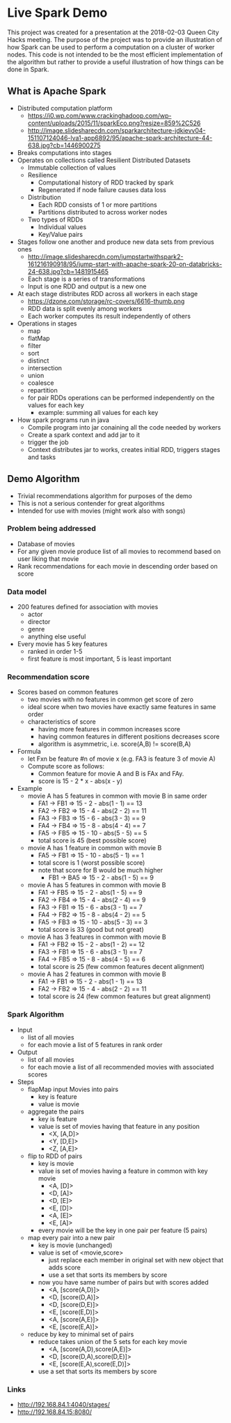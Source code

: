 # Live Spark Demo

This project was created for a presentation at the 2018-02-03 Queen City Hacks meeting.  The purpose of the project was to provide an illustration of how Spark can be used to perform a computation on a cluster of worker nodes.  This code is not intended to be the most efficient implementation of the algorithm but rather to provide a useful illustration of how things can be done in Spark.

## What is Apache Spark

- Distributed computation platform
    - https://i0.wp.com/www.crackinghadoop.com/wp-content/uploads/2015/11/sparkEco.png?resize=859%2C526
    - http://image.slidesharecdn.com/sparkarchitecture-jdkievv04-151107124046-lva1-app6892/95/apache-spark-architecture-44-638.jpg?cb=1446900275
- Breaks computations into stages
- Operates on collections called Resilient Distributed Datasets
    - Immutable collection of values
    - Resilience
        - Computational history of RDD tracked by spark
        - Regenerated if node failure causes data loss
    - Distribution
        - Each RDD consists of 1 or more partitions
        - Partitions distributed to across worker nodes
    - Two types of RDDs
        - Individual values
        - Key/Value pairs
- Stages follow one another and produce new data sets from previous ones
    - http://image.slidesharecdn.com/jumpstartwithspark2-161216190918/95/jump-start-with-apache-spark-20-on-databricks-24-638.jpg?cb=1481915465
    - Each stage is a series of transformations
    - Input is one RDD and output is a new one
- At each stage distributes RDD across all workers in each stage
    - https://dzone.com/storage/rc-covers/6616-thumb.png
    - RDD data is split evenly among workers
    - Each worker computes its result independently of others
- Operations in stages
    - map
    - flatMap
    - filter
    - sort
    - distinct
    - intersection
    - union
    - coalesce
    - repartition
    - for pair RDDs operations can be performed independently on the values for each key
        - example: summing all values for each key
- How spark programs run in java
    - Compile program into jar conaining all the code needed by workers
    - Create a spark context and add jar to it
    - trigger the job
    - Context distributes jar to works, creates initial RDD, triggers stages and tasks

## Demo Algorithm

- Trivial recommendations algorithm for purposes of the demo
- This is not a serious contender for great algorithms
- Intended for use with movies (might work also with songs)

### Problem being addressed

- Database of movies
- For any given movie produce list of all movies to recommend based on user liking that movie
- Rank recommendations for each movie in descending order based on score

### Data model

- 200 features defined for association with movies
    - actor
    - director
    - genre
    - anything else useful
- Every movie has 5 key features
    - ranked in order 1-5
    - first feature is most important, 5 is least important

### Recommendation score

- Scores based on common features
    - two movies with no features in common get score of zero
    - ideal score when two movies have exactly same features in same order
    - characteristics of score
        - having more features in common increases score
        - having common features in different positions decreases score
        - algorithm is asymmetric, i.e. score(A,B) != score(B,A)
- Formula
    - let Fxn be feature #n of movie x (e.g. FA3 is feature 3 of movie A)
    - Compute score as follows:
        - Common feature for movie A and B is FAx and FAy.
        - score is 15 - 2 * x - abs(x - y)
- Example
    - movie A has 5 features in common with movie B in same order
        - FA1 -> FB1 => 15 -  2 - abs(1 - 1) == 13
        - FA2 -> FB2 => 15 -  4 - abs(2 - 2) == 11
        - FA3 -> FB3 => 15 -  6 - abs(3 - 3) ==  9
        - FA4 -> FB4 => 15 -  8 - abs(4 - 4) ==  7
        - FA5 -> FB5 => 15 - 10 - abs(5 - 5) ==  5
        - total score is 45 (best possible score)
    - movie A has 1 feature in common with movie B
        - FA5 -> FB1 => 15 - 10 - abs(5 - 1) == 1
        - total score is 1 (worst possible score)
        - note that score for B would be much higher
            - FB1 -> BA5 => 15 - 2 - abs(1 - 5) == 9
    - movie A has 5 features in common with movie B
        - FA1 -> FB5 => 15 -  2 - abs(1 - 5) == 9
        - FA2 -> FB4 => 15 -  4 - abs(2 - 4) == 9
        - FA3 -> FB1 => 15 -  6 - abs(3 - 1) == 7
        - FA4 -> FB2 => 15 -  8 - abs(4 - 2) == 5
        - FA5 -> FB3 => 15 - 10 - abs(5 - 3) == 3
        - total score is 33 (good but not great)
    - movie A has 3 features in common with movie B
        - FA1 -> FB2 => 15 - 2 - abs(1 - 2) == 12
        - FA3 -> FB1 => 15 - 6 - abs(3 - 1) == 7
        - FA4 -> FB5 => 15 - 8 - abs(4 - 5) == 6
        - total score is 25 (few common features decent alignment)
    - movie A has 2 features in common with movie B
        - FA1 -> FB1 => 15 - 2 - abs(1 - 1) == 13
        - FA2 -> FB2 => 15 - 4 - abs(2 - 2) == 11
        - total score is 24 (few common features but great alignment)


### Spark Algorithm

- Input
    - list of all movies
    - for each movie a list of 5 features in rank order
- Output
    - list of all movies
    - for each movie a list of all recommended movies with associated scores
- Steps
    - flapMap input Movies into pairs
        - key is feature
        - value is movie
    - aggregate the pairs
        - key is feature
        - value is set of movies having that feature in any position
            - <X, [A,D]>
            - <Y, [D,E]>
            - <Z, [A,E]>
    - flip to RDD of pairs
        - key is movie
        - value is set of movies having a feature in common with key movie
            - <A, [D]>
            - <D, [A]>
            - <D, [E]>
            - <E, [D]>
            - <A, [E]>
            - <E, [A]>
        - every movie will be the key in one pair per feature (5 pairs)
    - map every pair into a new pair
        - key is movie (unchanged)
        - value is set of <movie,score>
            - just replace each member in original set with new object that adds score
            - use a set that sorts its members by score
        - now you have same number of pairs but with scores added
            - <A, [score(A,D)]>
            - <D, [score(D,A)]>
            - <D, [score(D,E)]>
            - <E, [score(E,D)]>
            - <A, [score(A,E)]>
            - <E, [score(E,A)]>
   - reduce by key to minimal set of pairs
        - reduce takes union of the 5 sets for each key movie
            - <A, [score(A,D),score(A,E)]>
            - <D, [score(D,A),score(D,E)]>
            - <E, [score(E,A),score(E,D)]>
        - use a set that sorts its members by score

### Links

- http://192.168.84.1:4040/stages/
- http://192.168.84.15:8080/
